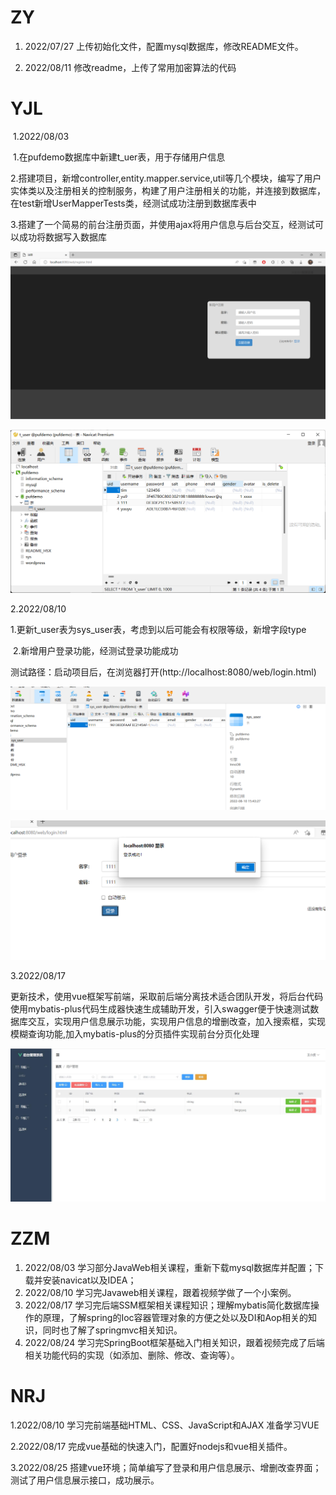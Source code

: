# ZY
1. 2022/07/27
上传初始化文件，配置mysql数据库，修改README文件。

2.  2022/08/11 
修改readme，上传了常用加密算法的代码

# YJL

​	1.2022/08/03

​		1.在pufdemo数据库中新建t_uer表，用于存储用户信息

​		2.搭建项目，新增controller,entity.mapper.service,util等几个模块，编写了用户实体类以及注册相关的控制服务，构建了用户注册相关的功能，并连接到数据库，在test新增UserMapperTests类，经测试成功注册到数据库表中

​		3.搭建了一个简易的前台注册页面，并使用ajax将用户信息与后台交互，经测试可以成功将数据写入数据库

![1](./imgs/1.png)

![2](./imgs/2.png)

2.2022/08/10

​	1.更新t_user表为sys_user表，考虑到以后可能会有权限等级，新增字段type

​	2.新增用户登录功能，经测试登录功能成功

​		测试路径：启动项目后，在浏览器打开(http://localhost:8080/web/login.html)

![](./imgs/3.jpg)

![](./imgs/4.jpg)

3.2022/08/17

​	更新技术，使用vue框架写前端，采取前后端分离技术适合团队开发，将后台代码使用mybatis-plus代码生成器快速生成辅助开发，引入swagger便于快速测试数据库交互，实现用户信息展示功能，实现用户信息的增删改查，加入搜索框，实现模糊查询功能,加入mybatis-plus的分页插件实现前台分页化处理

![](./imgs/5.jpg)

# ZZM
1. 2022/08/03 
学习部分JavaWeb相关课程，重新下载mysql数据库并配置；下载并安装navicat以及IDEA；
2. 2022/08/10 学习完Javaweb相关课程，跟着视频学做了一个小案例。
3. 2022/08/17 学习完后端SSM框架相关课程知识；理解mybatis简化数据库操作的原理，了解spring的Ioc容器管理对象的方便之处以及DI和Aop相关的知识，同时也了解了springmvc相关知识。
4. 2022/08/24 学习完SpringBoot框架基础入门相关知识，跟着视频完成了后端相关功能代码的实现（如添加、删除、修改、查询等）。

# NRJ
1.2022/08/10
 学习完前端基础HTML、CSS、JavaScript和AJAX 准备学习VUE
 
2.2022/08/17
  完成vue基础的快速入门，配置好nodejs和vue相关插件。

3.2022/08/25
  搭建vue环境；简单编写了登录和用户信息展示、增删改查界面；测试了用户信息展示接口，成功展示。



